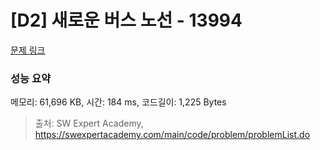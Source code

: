 # [D2] 새로운 버스 노선 - 13994 

[문제 링크](https://swexpertacademy.com/main/code/problem/problemDetail.do?contestProbId=AX875Xm6ABoDFAQe) 

### 성능 요약

메모리: 61,696 KB, 시간: 184 ms, 코드길이: 1,225 Bytes



> 출처: SW Expert Academy, https://swexpertacademy.com/main/code/problem/problemList.do